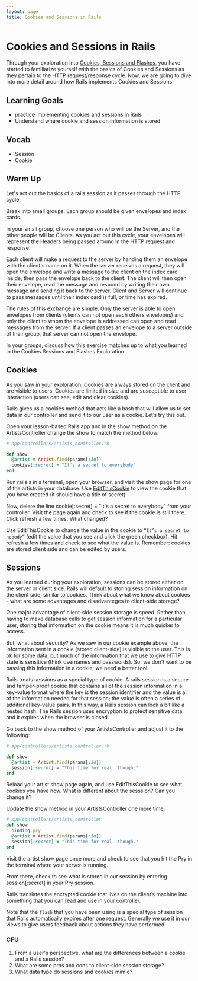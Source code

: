 ```yaml
---
layout: page
title: Cookies and Sessions in Rails
---
```


# Cookies and Sessions in Rails

Through your exploration into [Cookies, Sessions and Flashes](http://backend.turing.io/module2/misc/sessions_cookies_and_flashes), you have started to familiarize yourself with the basics of Cookies and Sessions as they pertain to the HTTP request/response cycle.  Now, we are going to dive into more detail around how Rails implements Cookies and Sessions.

## Learning Goals
* practice implementing cookies and sessions in Rails
* Understand where cookie and session information is stored

## Vocab
* Session  
* Cookie

## Warm Up

Let's act out the basics of a rails session as it passes through the HTTP cycle.

Break into small groups.  Each group should be given envelopes and index cards.

In your small group, choose one person who will be the Server, and the other people will be Clients.  As you act out this cycle, your envelopes will represent the Headers being passed around in the HTTP request and response.

Each client will make a request to the server by handing them an envelope with the client's name on it.  When the server receives a request, they will open the envelope and write a message to the client on the index card inside, then pass the envelope back to the client. The client will then open their envelope, read the message and respond by writing their own message and sending it back to the server. Client and Server will continue to pass messages until their index card is full, or time has expired.

The rules of this exchange are simple.  Only the server is able to open envelopes from clients (clients can not open each others envelopes) and only the client to whom the envelope is addressed can open and read messages from the server.  If a client passes an envelope to a server outside of their group, that server can not open the envelope.

In your groups, discuss how this exercise matches up to what you learned in the Cookies Sessions and Flashes Exploration.

## Cookies

As you saw in your exploration, Cookies are always stored on the client and are visible to users. Cookies are limited in size and are susceptible to user interaction (users can see, edit and clear cookies).

Rails gives us a cookies method that acts like a hash that will allow us to set data in our controller and send it to our user as a cookie. Let’s try this out.

Open your lesson-based Rails app and in the show method on the ArtistsController change the show to match the method below:

```ruby
# app/controllers/artists_controller.rb

def show
  @artist = Artist.find(params[:id])
  cookies[:secret] = "It's a secret to everybody"
end
```

Run rails s in a terminal, open your browser, and visit the show page for one of the artists in your database. Use [EditThisCookie](https://chrome.google.com/webstore/detail/editthiscookie/fngmhnnpilhplaeedifhccceomclgfbg) to view the cookie that you have created (it should have a title of secret).

Now, delete the line cookie[:secret] = "It's a secret to everybody" from your controller. Visit the page again and check to see if the cookie is still there. Click refresh a few times. What changed?

Use EditThisCookie to change the value in the cookie to `“It’s a secret to nobody”` (edit the value that you see and click the green checkbox). Hit refresh a few times and check to see what the value is. Remember: cookies are stored client side and can be edited by users.


## Sessions

As you learned during your exploration, sessions can be stored either on the server or client side.  Rails will default to storing session information on the client side, similar to cookies.  Think about what we know about cookies - what are some advantages and disadvanteges to client-side storage?

One major advantage of client-side session storage is speed.  Rather than having to make database calls to get session information for a particular user, storing that information on the cookie means it is much quicker to access.

But, what about security?  As we saw in our cookie example above, the information sent in a cookie (stored client-side) is visible to the user. This is ok for some data, but much of the information that we use to give HTTP state is sensitive (think usernames and passwords).  So, we don't want to be passing this information in a cookie; we need a better tool.

Rails treats sessions as a special type of cookie.  A rails session is a secure and tamper-proof cookie that contains all of the session information in a key-value format where the key is the session identifier and the value is all of the information needed for that session; the value is often a series of additional key-value pairs.  In this way, a Rails session can look a bit like a nested hash.  The Rails session uses encryption to protect sensitive data and it expires when the browser is closed.

Go back to the show method of your ArtistsController and adjust it to the following:

```ruby
# app/controllers/artists_controller.rb

def show
  @artist = Artist.find(params[:id])
  session[:secret] = "This time for real, though."
end
```

Reload your artist show page again, and use EditThisCookie to see what cookies you have now. What is different about the sesssion? Can you change it?

Update the show method in your ArtistsController one more time:


```ruby
# app/controllers/artists_controller
def show
  binding.pry
  @artist = Artist.find(params[:id])
  session[:secret] = "This time for real, though."
end
```

Visit the artist show page once more and check to see that you hit the Pry in the terminal where your server is running.

From there, check to see what is stored in our session by entering session[:secret] in your Pry session.

Rails translates the encrypted cookie that lives on the client’s machine into something that you can read and use in your controller.

Note that the `flash` that you have been using is a special type of session that Rails automatically expires after one request. Generally we use it in our views to give users feedback about actions they have performed.


### CFU

1. From a user's perspective, what are the differences between a cookie and a Rails session?
2. What are some pros and cons to client-side session storage?
3. What data type do sessions and cookies mimic?
